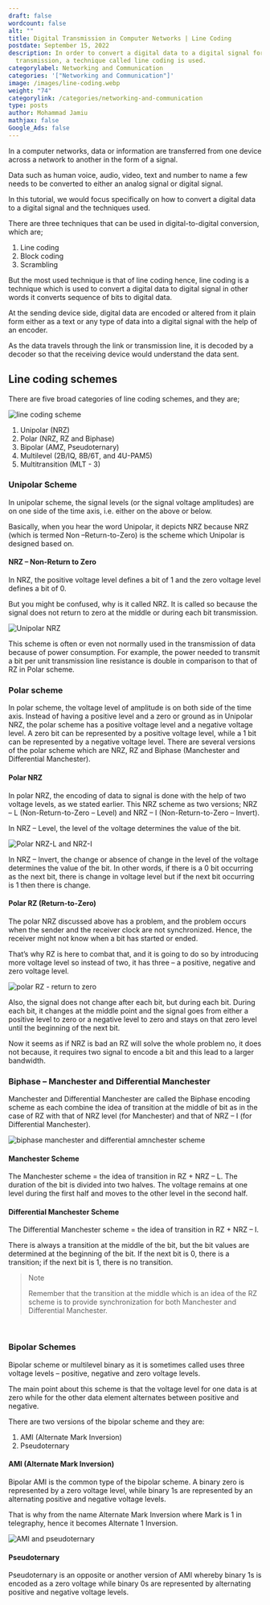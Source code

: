 ```yaml
---
draft: false
wordcount: false
alt: ""
title: Digital Transmission in Computer Networks | Line Coding
postdate: September 15, 2022
description: In order to convert a digital data to a digital signal for
  transmission, a technique called line coding is used.
categorylabel: Networking and Communication
categories: '["Networking and Communication"]'
image: /images/line-coding.webp
weight: "74"
categorylink: /categories/networking-and-communication
type: posts
author: Mohammad Jamiu
mathjax: false
Google_Ads: false
---
```

In a computer networks, data or information are transferred from one device across a network to another in the form of a signal.

Data such as human voice, audio, video, text and number to name a few needs to be converted to either an analog signal or digital signal.

In this tutorial, we would focus specifically on how to convert a digital data to a digital signal and the techniques used.

There are three techniques that can be used in digital-to-digital conversion, which are;

1. Line coding
2. Block coding
3. Scrambling

But the most used technique is that of line coding hence, line coding is a technique which is used to convert a digital data to digital signal in other words it converts sequence of bits to digital data.

At the sending device side, digital data are encoded or altered from it plain form either as a text or any type of data into a digital signal with the help of an encoder.

As the data travels through the link or transmission line, it is decoded by a decoder so that the receiving device would understand the data sent.

## Line coding schemes

There are five broad categories of line coding schemes, and they are;

   <img loading="lazy" src="/images/line-coding.webp" alt="line coding scheme">

1. Unipolar (NRZ)
2. Polar (NRZ, RZ and Biphase)
3. Bipolar (AMZ, Pseudoternary)
4. Multilevel (2B/IQ, 8B/6T, and 4U-PAM5)
5. Multitransition (MLT - 3)

### Unipolar Scheme

In unipolar scheme, the signal levels (or the signal voltage amplitudes) are on one side of the time axis, i.e. either on the above or below.

Basically, when you hear the word Unipolar, it depicts NRZ because NRZ (which is termed Non –Return-to-Zero) is the scheme which Unipolar is designed based on.

#### NRZ – Non-Return to Zero

In NRZ, the positive voltage level defines a bit of 1 and the zero voltage level defines a bit of 0.

But you might be confused, why is it called NRZ. It is called so because the signal does not return to zero at the middle or during each bit transmission.

   <img loading="lazy" src="/images/unipolar-nrz.webp" alt="Unipolar NRZ">

This scheme is often or even not normally used in the transmission of data because of power consumption. For example, the power needed to transmit a bit per unit transmission line resistance is double in comparison to that of RZ in Polar scheme.

### Polar scheme

In polar scheme, the voltage level of amplitude is on both side of the time axis. Instead of having a positive level and a zero or ground as in Unipolar NRZ, the polar scheme has a positive voltage level and a negative voltage level. A zero bit can be represented by a positive voltage level, while a 1 bit can be represented by a negative voltage level.
There are several versions of the polar scheme which are NRZ, RZ and Biphase (Manchester and Differential Manchester).

#### Polar NRZ

In polar NRZ, the encoding of data to signal is done with the help of two voltage levels, as we stated earlier. This NRZ scheme as two versions; NRZ – L (Non-Return-to-Zero – Level) and NRZ – I (Non-Return-to-Zero – Invert).

In NRZ – Level, the level of the voltage determines the value of the bit.

   <img loading="lazy" src="/images/polar-nrz-li.webp" alt="Polar NRZ-L and NRZ-I">
   
In NRZ – Invert, the change or absence of change in the level of the voltage determines the value of the bit. In other words, if there is a 0 bit occurring as the next bit, there is change in voltage level but if the next bit occurring is 1 then there is change.

#### Polar RZ (Return-to-Zero)

The polar NRZ discussed above has a problem, and the problem occurs when the sender and the receiver clock are not synchronized. Hence, the receiver might not know when a bit has started or ended.

That’s why RZ is here to combat that, and it is going to do so by introducing more voltage level so instead of two, it has three – a positive, negative and zero voltage level.

   <img loading="lazy" src="/images/polar-rz.webp" alt="polar RZ - return to zero">

Also, the signal does not change after each bit, but during each bit. During each bit, it changes at the middle point and the signal goes from either a positive level to zero or a negative level to zero and stays on that zero level until the beginning of the next bit.

Now it seems as if NRZ is bad an RZ will solve the whole problem no, it does not because, it requires two signal to encode a bit and this lead to a larger bandwidth.

### Biphase – Manchester and Differential Manchester

Manchester and Differential Manchester are called the Biphase encoding scheme as each combine the idea of transition at the middle of bit as in the case of RZ with that of NRZ level (for Manchester) and that of NRZ – I (for Differential Manchester).

   <img loading="lazy" src="/images/biphase.webp" alt="biphase manchester and differential amnchester scheme">

#### Manchester Scheme

The Manchester scheme = the idea of transition in RZ + NRZ – L.
The duration of the bit is divided into two halves. The voltage remains at one level during the first half and moves to the other level in the second half.

#### Differential Manchester Scheme

The Differential Manchester scheme = the idea of transition in RZ + NRZ – I.

There is always a transition at the middle of the bit, but the bit values are determined at the beginning of the bit.
If the next bit is 0, there is a transition; if the next bit is 1, there is no transition.

<blockquote class="blockquote">
<p class="little-nugget">Note</p>
<p class="quote-text">
Remember that the transition at the middle which is an idea of the RZ scheme is to provide synchronization for both Manchester and Differential Manchester.
</p>
</blockquote>
<br>

### Bipolar Schemes

Bipolar scheme or multilevel binary as it is sometimes called uses three voltage levels – positive, negative and zero voltage levels.

The main point about this scheme is that the voltage level for one data is at zero while for the other data element alternates between positive and negative.

There are two versions of the bipolar scheme and they are:

1. AMI (Alternate Mark Inversion)
2. Pseudoternary

#### AMI (Alternate Mark Inversion)

Bipolar AMI is the common type of the bipolar scheme. A binary zero is represented by a zero voltage level, while binary 1s are represented by an alternating positive and negative voltage levels.

That is why from the name Alternate Mark Inversion where Mark is 1 in telegraphy, hence it becomes Alternate 1 Inversion.

   <img loading="lazy" src="/images/ami.webp" alt="AMI and pseudoternary">

#### Pseudoternary

Pseudoternary is an opposite or another version of AMI whereby binary 1s is encoded as a zero voltage while binary 0s are represented by alternating positive and negative voltage levels.